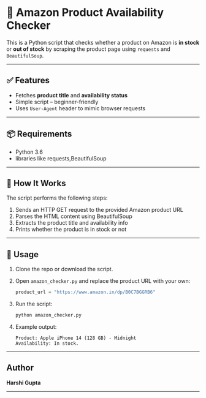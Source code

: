 # 🛒 Amazon Product Availability Checker

This is a Python script that checks whether a product on Amazon is **in stock** or **out of stock** by scraping the product page using `requests` and `BeautifulSoup`.

---

## ✅ Features

- Fetches **product title** and **availability status**
- Simple script – beginner-friendly
- Uses `User-Agent` header to mimic browser requests

---

## 📦 Requirements

- Python 3.6 
- libraries like requests,BeautifulSoup
---

## 🧠 How It Works

The script performs the following steps:
1. Sends an HTTP GET request to the provided Amazon product URL
2. Parses the HTML content using BeautifulSoup
3. Extracts the product title and availability info
4. Prints whether the product is in stock or not

---

## 🚀 Usage

1. Clone the repo or download the script.

2. Open `amazon_checker.py` and replace the product URL with your own:
   ```python
   product_url = "https://www.amazon.in/dp/B0C7BGGRB6"
   ```

3. Run the script:
   ```bash
   python amazon_checker.py
   ```

4. Example output:
   ```
   Product: Apple iPhone 14 (128 GB) - Midnight
   Availability: In stock.
   ```

---

##  Author

**Harshi Gupta**  

---
